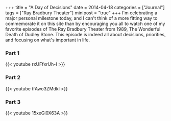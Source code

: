 +++
title = "A Day of Decisions"
date = 2014-04-18
categories = ["Journal"]
tags = ["Ray Bradbury Theater"]
minipost = "true"
+++
I'm celebrating a major personal milestone today, and I can't think of a more fitting way to commemorate it on this site than by encouraging you all to watch one of my favorite episodes of The Ray Bradbury Theater from 1989, The Wonderful Death of Dudley Stone. This episode is indeed all about decisions, priorities, and focusing on what's important in life.  

### Part 1
{{< youtube rxUFfxrUh-I >}}

### Part 2
{{< youtube tfAwo3ZMdkI >}}

### Part 3
{{< youtube 15xeGi0X63A >}}

